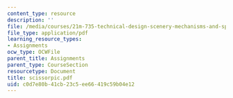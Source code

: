 ```yaml
---
content_type: resource
description: ''
file: /media/courses/21m-735-technical-design-scenery-mechanisms-and-special-effects-spring-2004/c0d7e80b41cb23c5ee66419c59b04e12_scissorpic.pdf
file_type: application/pdf
learning_resource_types:
- Assignments
ocw_type: OCWFile
parent_title: Assignments
parent_type: CourseSection
resourcetype: Document
title: scissorpic.pdf
uid: c0d7e80b-41cb-23c5-ee66-419c59b04e12
---
```

